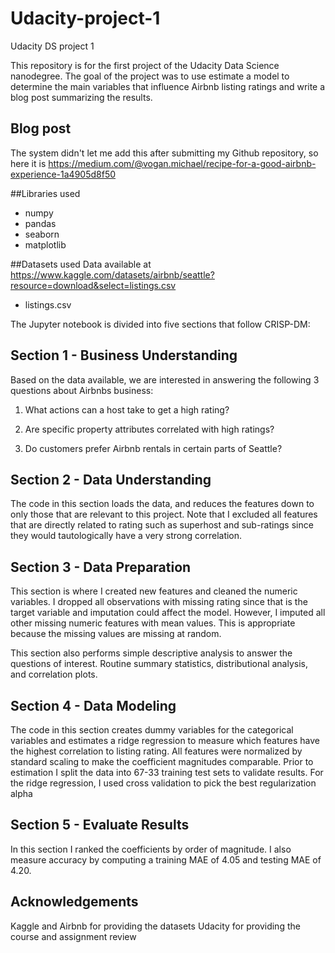 # Udacity-project-1
Udacity DS project 1

This repository is for the first project of the Udacity Data Science nanodegree.
The goal of the project was to use estimate a model to determine
the main variables that influence Airbnb listing ratings and write a
blog post summarizing the results.

## Blog post
The system didn't let me add this after submitting my Github repository,
so here it is
https://medium.com/@vogan.michael/recipe-for-a-good-airbnb-experience-1a4905d8f50


##Libraries used
* numpy
* pandas
* seaborn
* matplotlib

##Datasets used
Data available at https://www.kaggle.com/datasets/airbnb/seattle?resource=download&select=listings.csv
* listings.csv

The Jupyter notebook is divided into five sections that follow CRISP-DM:

## Section 1 - Business Understanding
Based on the data available, we are interested in answering the following 3
questions about Airbnbs business:

1) What actions can a host take to get a high rating?

2) Are specific property attributes correlated with high ratings?

3) Do customers prefer Airbnb rentals in certain parts of Seattle?

## Section 2 - Data Understanding
The code in this section loads the data, and reduces the features down to
only those that are relevant to this project. Note that I excluded all features
that are directly related to rating such as superhost and sub-ratings
since they would tautologically have a very strong correlation.

## Section 3 - Data Preparation
This section is where I created new features and cleaned the numeric variables.
I dropped all observations with missing rating since that is the
target variable and imputation could affect the model. However, I imputed
all other missing numeric features with mean values. This is appropriate because
the missing values are missing at random.

This section also performs simple descriptive analysis to answer
the questions of interest. Routine summary statistics, distributional
analysis, and correlation plots.

## Section 4 - Data Modeling
The code in this section creates dummy variables for the categorical variables
and estimates a ridge regression to measure which features have the highest
correlation to listing rating. All features were normalized by standard scaling
to make the coefficient magnitudes comparable. Prior to estimation I split the
data into 67-33 training test sets to validate results. For the ridge regression, I
used cross validation to pick the best regularization alpha

## Section 5 - Evaluate Results
In this section I ranked the coefficients by order of magnitude. I also measure
accuracy by computing a training MAE of 4.05 and testing MAE of 4.20.


## Acknowledgements
Kaggle and Airbnb for providing the datasets
Udacity for providing the course and assignment review
